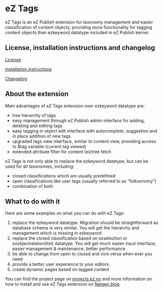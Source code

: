 # eZ Tags
eZ Tags is an eZ Publish extension for taxonomy management and easier classification of content objects, providing more functionality for tagging content objects than ezkeyword datatype included in eZ Publish kernel.

## License, installation instructions and changelog
[License](/ezsystems/eztags/tree/master/LICENSE)

[Installation instructions](/ezsystems/eztags/tree/master/doc/INSTALL)

[Changelog](/ezsystems/eztags/tree/master/doc/CHANGELOG)

## About the extension
Main advantages of eZ Tags extension over ezkeyword datatype are:

* tree hierarchy of tags
* easy management through eZ Publish admin interface for adding, deleting and editing tags
* easy tagging in object edit interface with autocomplete, suggestion and in place addition of new tags
* upgraded tags view interface, similar to content view, providing access to $tag variable (current tag viewed)
* extended attribute filter for content list/tree fetch

eZ Tags is not only able to replace the ezkeyword datatype, but can be used for all taxonomies, including:

* closed classifications which are usually predefined
* open classifications like user tags (usually referred to as "folksonomy")
* combination of both

## What to do with it
Here are some examples on what you can do with eZ Tags:

1. replace the ezkeyword datatype. Migration should be straightforward as database schema is very similar. You will get the hierarchy and management which is missing in ezkeyword.
2. replace the closed classification based on ezselection or ezobjectrelation(list) datatype. You will get much easier input interface, easier management & maintenance, better performance
3. be able to change from open to closed and vice versa when ever you need
4. provide a better user experience to your editors
5. create dynamic pages based on tagged content

You can find the project page on [projects.ez.no](http://projects.ez.no/eztags) and more information on how to install and use eZ Tags extension on [Netgen blog](http://www.netgen.hr/Blog/How-to-install-and-use-eZ-Tags).
